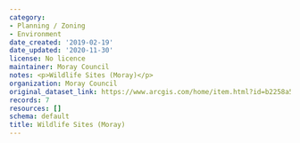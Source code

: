 ```yaml
---
category:
- Planning / Zoning
- Environment
date_created: '2019-02-19'
date_updated: '2020-11-30'
license: No licence
maintainer: Moray Council
notes: <p>Wildlife Sites (Moray)</p>
organization: Moray Council
original_dataset_link: https://www.arcgis.com/home/item.html?id=b2258a5522394cc69ea34ce8c5f31313
records: 7
resources: []
schema: default
title: Wildlife Sites (Moray)
---
```

